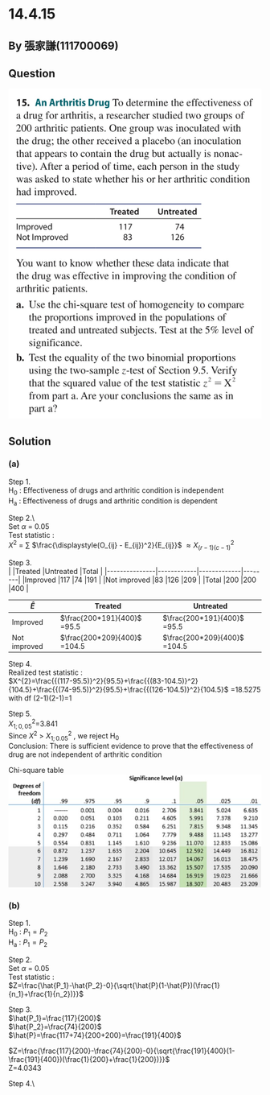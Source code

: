 # 14.4.15

## By 張家謙(111700069)

## Question
![image](https://github.com/HWTeng-Course/202402-Statistics/blob/main/Images/14.4.15)

## Solution
### (a)

Step 1.\
H<sub>0</sub> : Effectiveness of drugs and arthritic condition is independent\
H<sub>a</sub> : Effectiveness of drugs and arthritic condition is dependent

Step 2.\  
Set $\alpha$ = 0.05\
Test statistic : \
$X^2$ = $\sum$ $\frac{\displaystyle(O_{ij} - E_{ij})^2}{E_{ij}}$ $\approx X^2_{(r-1)(c-1)}$

Step 3.\
|               |Treated     |Untreated    |Total   |
|---------------|------------|-------------|--------|
|Improved       |117         |74           |191     |
|Not improved   |83          |126          |209     |
|Total          |200         |200          |400     |

|$\hat{E}$                   |Treated                                   |Untreated                                 | 
|----------------------------|------------------------------------------|------------------------------------------|
|Improved                    |$\frac{200*191}{400}$ =95.5               |$\frac{200*191}{400}$ =95.5               |
|Not improved                |$\frac{200*209}{400}$ =104.5              |$\frac{200*209}{400}$ =104.5              |

Step 4.\
Realized test statistic : \
$X^{2}=\frac{{(117-95.5)}^2}{95.5}+\frac{{(83-104.5)}^2}{104.5}+\frac{{(74-95.5)}^2}{95.5}+\frac{{(126-104.5)}^2}{104.5}$
      =18.5275\
with df (2-1)(2-1)=1

Step 5.\
 $X^2_{1;0,05}$=3.841\
 Since $X^2$ > $X^2_{1;0.05}$ , we reject H<sub>0</sub>\
 Conclusion: There is sufficient evidence to prove that the effectiveness of drug are not independent of arthritic condition
 
 Chi-square table\
 ![image](https://github.com/HWTeng-Course/202402-Statistics/blob/main/Images/CST.jpg)

### (b)

Step 1.\
H<sub>0</sub> : $P_1=P_2$ \
H<sub>a</sub> : $P_1=P_2$

Step 2.\
Set $\alpha$ = 0.05\
Test statistic : \
$Z=\frac{\hat{P_1}-\hat{P_2}-0}{\sqrt{\hat{P}(1-\hat{P})(\frac{1}{n_1}+\frac{1}{n_2})}}$

Step 3.\
$\hat{P_1}=\frac{117}{200}$ \
$\hat{P_2}=\frac{74}{200}$ \
$\hat{P}=\frac{117+74}{200+200}=\frac{191}{400}$ 

$Z=\frac{\frac{117}{200}-\frac{74}{200}-0}{\sqrt{\frac{191}{400}(1-\frac{191}{400})(\frac{1}{200}+\frac{1}{200})}}$ \
Z=4.0343

Step 4.\







